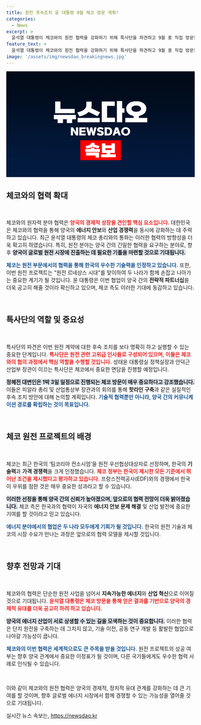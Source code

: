 ```yaml
---
title: 원전 후속조치 윤 대통령 9월 체코 방문 계획!
categories:
  - News
excerpt: >
  윤석열 대통령이 체코와의 원전 협력을 강화하기 위해 특사단을 파견하고 9월 중 직접 방문할 예정이다. 체코는 한국의 원전 컨소시엄을 우선협상대상자로 선정하며 양국의 전략적 파트너십이 더욱 굳건해질 전망이다.
feature_text: >
  윤석열 대통령이 체코와의 원전 협력을 강화하기 위해 특사단을 파견하고 9월 중 직접 방문할 예정이다. 체코는 한국의 원전 컨소시엄을 우선협상대상자로 선정하며 양국의 전략적 파트너십이 더욱 굳건해질 전망이다.
image: '/assets/img/newsdao_breakingnews.jpg'
---
```


<p><img src="/assets/img/newsdao_breakingnews.jpg" alt="cryptoinkorea 속보" /></p>

<h2 data-ke-size="size26">체코와의 협력 확대</h2>

<p data-ke-size="size16">&nbsp;</p>

<p>체코와의 원자력 분야 협력은 <b><span style="color: #ee2323;">양국의 경제적 성장을 견인할 핵심 요소입니다.</span></b> 대한민국은 체코와의 협력을 통해 양국의 <b>에너지 안보</b>와 <b>산업 경쟁력</b>을 동시에 강화하는 데 주력하고 있습니다. 최근 윤석열 대통령의 체코 총리와의 통화는 이러한 협력의 방향성을 더욱 확고히 하였습니다. 특히, 원전 분야는 양국 간의 긴밀한 협력을 요구하는 분야로, 향후 <b><span style="background-color: #21538527;">양국이 글로벌 원전 시장에 진출하는 데 필요한 기틀을 마련할 것으로 기대됩니다.</span></b> </p>

<p><b><span style="color: #1a5490;">체코는 원전 부문에서의 협력을 통해 한국의 우수한 기술력을 인정하고 있습니다.</span></b> 또한, 이번 원전 프로젝트는 "원전 르네상스 시대"를 맞이하여 두 나라가 함께 손잡고 나아가는 중요한 계기가 될 것입니다. 윤 대통령은 이번 협업이 양국 간의 <b>전략적 파트너십</b>을 더욱 공고히 해줄 것이라 확신하고 있으며, 체코 측도 이러한 기대에 동감하고 있습니다.</p>

<p data-ke-size="size16">&nbsp;</p>

<h2 data-ke-size="size26">특사단의 역할 및 중요성</h2>

<p data-ke-size="size16">&nbsp;</p>

<p>특사단의 파견은 이번 원전 계약에 대한 후속 조치를 보다 명확히 하고 실행할 수 있는 중요한 단계입니다. <b><span style="color: #ee2323;">특사단은 원전 관련 고위급 인사들로 구성되어 있으며, 이들은 체코와의 협의 과정에서 핵심 역할을 수행할 것입니다.</span></b> 성태윤 대통령실 정책실장과 안덕근 산업부 장관이 이끄는 특사단은 체코에서 중요한 면담을 진행할 예정입니다. </p>

<p><b><span style="background-color: #21538527;">정혜전 대변인은 1박 3일 일정으로 진행되는 체코 방문이 매우 중요하다고 강조했습니다.</span></b> 이들은 피알라 총리 및 산업통상부 장관과의 회의를 통해 <b>핫라인 구축</b>과 같은 실질적인 후속 조치 방안에 대해 논의할 계획입니다. <b><span style="color: #1a5490;">기술적 협력뿐만 아니라, 양국 간의 커뮤니케이션 경로를 확립하는 것이 목표입니다.</span></b></p>

<p data-ke-size="size16">&nbsp;</p>

<h2 data-ke-size="size26">체코 원전 프로젝트의 배경</h2>

<p data-ke-size="size16">&nbsp;</p>

<p>체코는 최근 한국의 ‘팀코리아 컨소시엄’을 원전 우선협상대상자로 선정하며, 한국의 <b>기술력</b>과 <b>가격 경쟁력</b>을 크게 인정했습니다. <b><span style="color: #ee2323;">체코 정부는 한국이 제시한 모든 기준에서 뛰어난 조건을 제시했다고 평가하고 있습니다.</span></b> 프랑스전력공사(EDF)와의 경쟁에서 한국이 우위를 점한 것은 매우 중요한 성과라고 할 수 있습니다. </p>

<p><b><span style="background-color: #21538527;">이러한 선정을 통해 양국 간의 신뢰가 높아졌으며, 앞으로의 협력 전망이 더욱 밝아졌습니다.</span></b> 체코 측은 한국과의 협력이 자국의 <b>에너지 안보 문제 해결</b> 및 산업 발전에 중요한 기여를 할 것이라고 믿고 있습니다. </p>

<p><b><span style="color: #1a5490;">에너지 분야에서의 협업은 두 나라 모두에게 기회가 될 것입니다.</span></b> 한국의 원전 기술과 체코의 시장 수요가 만나는 과정은 앞으로의 협력 모델을 제시할 것입니다.</p>

<p data-ke-size="size16">&nbsp;</p>

<h2 data-ke-size="size26">향후 전망과 기대</h2>

<p data-ke-size="size16">&nbsp;</p>

<p>체코와의 협력은 단순한 원전 사업을 넘어서 <b>지속가능한 에너지</b>와 <b>산업 혁신</b>으로 이어질 것으로 기대됩니다. <b><span style="color: #ee2323;">윤석열 대통령은 체코 방문을 통해 얻은 결과를 기반으로 양국의 경제적 유대를 더욱 공고히 하려 하고 있습니다.</span></b> </p>

<p><b><span style="background-color: #21538527;">양국의 에너지 산업이 서로 상생할 수 있는 길을 모색하는 것이 중요합니다.</span></b> 이러한 협력은 단지 원전을 구축하는 데 그치지 않고, 기술 이전, 공동 연구 개발 등 활발한 협업으로 나아갈 가능성이 큽니다. </p>

<p><b><span style="color: #1a5490;">체코와의 이번 협력은 세계적으로도 큰 주목을 받을 것입니다.</span></b> 원전 프로젝트의 성공 여부는 향후 양국 관계에서 중요한 이정표가 될 것이며, 다른 국가들에게도 우수한 협력 사례로 인식될 수 있습니다. </p>

<p data-ke-size="size16">&nbsp;</p>

<p>이와 같이 체코와의 원전 협력은 양국의 경제적, 정치적 유대 관계를 강화하는 데 큰 기여를 할 것이며, 향후 글로벌 에너지 시장에서 함께 경쟁할 수 있는 가능성을 열어줄 것으로 기대됩니다.</p>
실시간 뉴스 속보는, <a href="https://newsdao.kr" rel="dofollow">https://newsdao.kr</a>


